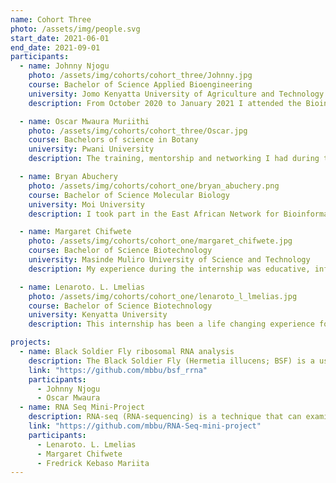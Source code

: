 ```yaml
---
name: Cohort Three
photo: /assets/img/people.svg
start_date: 2021-06-01
end_date: 2021-09-01
participants:
  - name: Johnny Njogu
    photo: /assets/img/cohorts/cohort_three/Johnny.jpg
    course: Bachelor of Science Applied Bioengineering
    university: Jomo Kenyatta University of Agriculture and Technology
    description: From October 2020 to January 2021 I attended the Bioinformatics Incubation and Mentorship program hosted by the Molecular Biology, Bioinformatics and Statistics Unit (MBBU) at icipe campus. The program afforded me a transformative experience where I was able to gain a deeper understanding on various topics I had challenges in, access a wide selection of resources, and improve my laboratory and programming skills in an effort to build my abilities towards my career in the future. The program was very flexible allowing interns to have access to learning materials for self- study and have sessions with a trainer, this made certain that I could focus on my weak areas as well as, it provided enough technical support which gave me exposure to the systems and made learning smoother. The collaborative nature of the program allowed me to interact with other interns from different discourse communities within the Bioinformatics field and this allowed me to learn and understand topics from theory to wet lab concepts and in a different way. My goals entering the program were fulfilled by the end of the 3 month experience, I gained skills in different programming languages for instance Linux and Python. In conclusion, this was quite an exploratory experience that was very engaging.

  - name: Oscar Mwaura Muriithi
    photo: /assets/img/cohorts/cohort_three/Oscar.jpg
    course: Bachelors of science in Botany
    university: Pwani University
    description: The training, mentorship and networking I had during the Bioinformatics Incubation and Mentorship program has improved my passion and skills for to move forward in searching for scholarship opportunities towards a Masters in Bioinformatics. This internship opportunity has played a key role in shaping my career development plan. It was a noble opportunity for mentorship and networking with people of similar interest in the bioinformatics field. I got to understand what is required of me to become a skilled Bioinformatician. The skills that I need to work on as per now and the various networks that are important for me to grow. The interaction with colleagues triggered and renewed my energy to soldier in pursuit of my career. The various activities organized such as journal club and weekly updates kept me on the move and changed my perception in life as well taught me the importance of self-organization in your day to day activities. I take his opportunity to thank our PI, Dr. Dan Masiga, Karen Wambui, Dr. Caleb Kibet, Mr. Festus Nyasimi and the MBBU staff who played key role in ensuring a smooth stay during the 4 months period, the combined effort has enabled me to achieve my goals as outlined in the roadmap at the beginning of the internship. I was able to acquire new skills that I wouldn’t have gained on my own without this opportunity that supported me to set right my priorities in the future.

  - name: Bryan Abuchery
    photo: /assets/img/cohorts/cohort_one/bryan_abuchery.png
    course: Bachelor of Science Molecular Biology
    university: Moi University
    description: I took part in the East African Network for Bioinformatics Training (EANBIT) and the Molecular Biology, Bioinformatics and Statistics Unit (MBBU)-organized Bioinformatics Incubation and Mentorship program from June to September 2021 at the icipe. The program provided me with a once-in-a-lifetime chance to learn more about a variety of topics I found challenging in genomics and bioinformatics, gained access to a wealth of resources, forged connections, and honed my programming and analysis skills in an effort to hone my abilities in anticipation of a future career in plant genomics. Because the program was very adaptable and permitted interns to access learning resources for independent study and participate in training sessions with  surpivisor and trainer Dr, caleb kibet Festus nyasimi respectively , I was able to focus on my weak areas.I was able to connect with other interns as well scientists from different discourse communities within the bioinformatics industry thanks to the program's collaborative nature, which helped me study and comprehend theoretical concepts in a fresh approach. By the end of the four-month experience, I had accomplished my objectives and improved my proficiency in several programming languages and bioinformatics genomic analysis. To sum it up, lemmi say, it was a really thorough and entertaining training.

  - name: Margaret Chifwete
    photo: /assets/img/cohorts/cohort_one/margaret_chifwete.jpg
    course: Bachelor of Science Biotechnology
    university: Masinde Muliro University of Science and Technology
    description: My experience during the internship was educative, informative, life changing and great exposure into the computational world. Most of the skills and lessons learned were useful and very helpful for an upcoming scientist. The mode of learning was mainly hands-on and self-learning which I think is the best in raising the students’ curiosity, detail-oriented, make mistakes, work on them on the different ways or further consult. It was also a challenging experience, getting to know and interact with people that are way ahead in the computational field. This triggers your urge to proceed further, learn more and grow. My sincere gratitude to the organizers for choosing me to be part of the team. It was great experience and great exposure to young scientists. I now have a clearer picture of the career path I want to take, thanks to the exposure. It is also a great opportunity that I can recommend to young aspiring computational biologists. Special thanks to Dr. Caleb Kibet and Festus Nyasimi for their generous contribution and dedication towards the success of this course. Not to forget the master’s students and the entire MBBU team for their unending support.

  - name: Lenaroto. L. Lmelias
    photo: /assets/img/cohorts/cohort_one/lenaroto_l_lmelias.jpg
    course: Bachelor of Science Biotechnology
    university: Kenyatta University
    description: This internship has been a life changing experience for me, the exposure of a research environment gave me the opportunity to understand some real world problems that are being solved in science. Interacting with successful scientists has motivated me to keep moving forward as a scientist, The mentorship program has been a great learning experience, the skills I have gained can attest to the expectations I had at the beginning, the tools and resources were up to date and easily accessible. The hands-free approach towards teaching has allowed me to work with High Performance computing (HPC), Programming, and Making use of Biological Databases and so on. I did a mini-project on RNA-seq data analysis in which I applied most of the above skills. Working on this project was an opportunity for me to obtain a hands-on experience in NGS data analysis. I would like to thank everyone who participated in creating this opportunity, it is a door to career growth for young scientists like me. I thank Dr. Caleb Kibet and Festus Nyasimi for their dedication in training and mentoring us.

projects:
  - name: Black Soldier Fly ribosomal RNA analysis
    description: The Black Soldier Fly (Hermetia illucens; BSF) is a useful tool in valorising organic biomass and other biodegradable wastes. In this study, the BSF larvae were bred under different diets selected based on increasing lignocellulose content. These diets were: processed chicken feed (CF), chicken manure (CM), Brewer’s spent grain (BSG), and Water Hyacinth (WH). An additional diet Feed Mix (FM), consisting of the four diets in equal proportions was also incorporated. The different metatranscriptomes were sequenced using the PCR-cDNA approach on the ONT MinION platform. While the work, using ONT, aimed to identify and functionally characterise lignocellulosic biomass-degrading microbes, the mRNA enrichment protocol still retained some rRNAs, which were filtered out using SortMeRNA (Kopylova et al., 2012).This is an explorative study. We aim to explore what we can glean from the data.
    link: "https://github.com/mbbu/bsf_rrna"
    participants:
      - Johnny Njogu
      - Oscar Mwaura
  - name: RNA Seq Mini-Project
    description: RNA-seq (RNA-sequencing) is a technique that can examine the quantity and sequences of RNA in a sample using next-generation sequencing (NGS). Over the past few years, RNA sequencing (RNA-seq) has become an indispensable tool for transcriptome-wide analysis of differential gene expression and differential splicing of mRNAs. It is rapidly replacing gene expression microarrays in many labs as it lets you quantify, discover, and profile RNAs.
    link: "https://github.com/mbbu/RNA-Seq-mini-project"
    participants:
      - Lenaroto. L. Lmelias
      - Margaret Chifwete
      - Fredrick Kebaso Mariita
---
```

